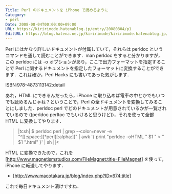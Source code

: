 ```yaml
---
Title: Perl のドキュメントを iPhone で読めるように
Category:
- perl
Date: 2008-08-04T00:00:00+09:00
URL: https://kiririmode.hatenablog.jp/entry/20080804/p1
EditURL: https://blog.hatena.ne.jp/kiririmode/kiririmode.hatenablog.jp/atom/entry/8454420450078214512
---
```



Perl にはかなり詳しいドキュメントが付属していて，それらは perldoc というコマンドを通して読むことができます．man perldoc をすると分かりますが，この perldoc には -o オプションがあり，ここで出力フォーマットを指定することで Perl に関するドキュメントを指定したフォーマットに変換することができます．これは確か，Perl Hacks にも書いてあった気がします．

ISBN:978-4873113142:detail

あれ，HTML にできるんだったら，iPhone に取り込めば電車の中とかでもいつでも読めるんじゃね？ということで，Perl の全ドキュメントを変換してみることにしました．perldoc perl でどのドキュメントが用意されているかが一覧されているので ((perldoc perltoc でもいけると思うけど))，それを使って全部 HTML に変換してやります．

>|tcsh|
$ perldoc perl | grep --color=never -e "^[[:space:]]*perl[[:alpha:]]" | awk '{ print "perldoc -oHTML " $1 " > " $1 ".html" }' | sh
||<

HTML に変換できたので，これを [http://www.magnetismstudios.com/FileMagnet:title=FileMagnet] を使って，iPhone に転送してやります．
- [http://www.macotakara.jp/blog/index.php?ID=674:title]

これで毎日ドキュメント漬けですね．
